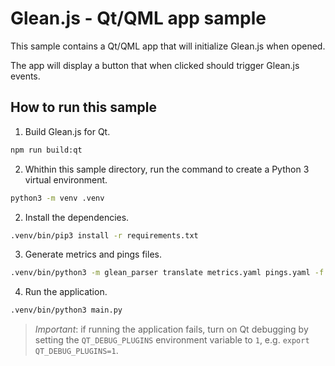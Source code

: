 # Glean.js - Qt/QML app sample

This sample contains a Qt/QML app that will initialize Glean.js when opened.

The app will display a button that when clicked should trigger Glean.js events.

## How to run this sample


1. Build Glean.js for Qt.

```bash
npm run build:qt
```

2. Whithin this sample directory, run the command to create a Python 3 virtual environment.

```bash
python3 -m venv .venv
```

2. Install the dependencies.

```bash
.venv/bin/pip3 install -r requirements.txt
```

3. Generate metrics and pings files.

```bash
.venv/bin/python3 -m glean_parser translate metrics.yaml pings.yaml -f javascript -o generated --option platform=qt
```

4. Run the application.

```bash
.venv/bin/python3 main.py
```

> *Important*: if running the application fails, turn on Qt debugging by setting the `QT_DEBUG_PLUGINS` environment variable to `1`, e.g. `export QT_DEBUG_PLUGINS=1`.
